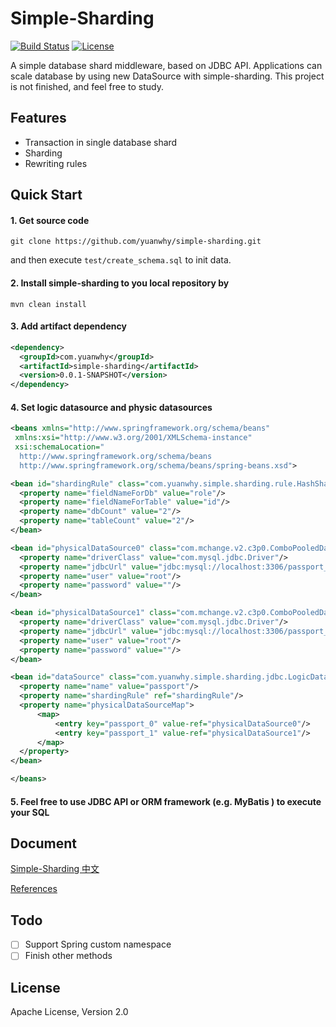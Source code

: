 # Simple-Sharding

[![Build Status](https://travis-ci.org/yuanwhy/simple-sharding.svg?branch=master)](https://travis-ci.org/yuanwhy/simple-sharding)
[![License](https://img.shields.io/badge/license-Apache%202-4EB1BA.svg)](https://www.apache.org/licenses/LICENSE-2.0.html)


A simple database shard middleware, based on JDBC API. Applications can scale database by using new DataSource with simple-sharding. This project is not finished, and feel free to study.


## Features
 * Transaction in single database shard
 * Sharding
 * Rewriting rules

## Quick Start

#### 1. Get source code

```
git clone https://github.com/yuanwhy/simple-sharding.git
```
and then execute `test/create_schema.sql` to init data.

#### 2. Install simple-sharding to you local repository by

```
mvn clean install
```

#### 3. Add artifact dependency

```xml
<dependency>
  <groupId>com.yuanwhy</groupId>
  <artifactId>simple-sharding</artifactId>
  <version>0.0.1-SNAPSHOT</version>
</dependency>
```
####  4. Set logic datasource and physic datasources

```xml
<beans xmlns="http://www.springframework.org/schema/beans"
 xmlns:xsi="http://www.w3.org/2001/XMLSchema-instance"
 xsi:schemaLocation="
  http://www.springframework.org/schema/beans
  http://www.springframework.org/schema/beans/spring-beans.xsd">

<bean id="shardingRule" class="com.yuanwhy.simple.sharding.rule.HashShardingRule">
  <property name="fieldNameForDb" value="role"/>
  <property name="fieldNameForTable" value="id"/>
  <property name="dbCount" value="2"/>
  <property name="tableCount" value="2"/>
</bean>

<bean id="physicalDataSource0" class="com.mchange.v2.c3p0.ComboPooledDataSource">
  <property name="driverClass" value="com.mysql.jdbc.Driver"/>
  <property name="jdbcUrl" value="jdbc:mysql://localhost:3306/passport_0"/>
  <property name="user" value="root"/>
  <property name="password" value=""/>
</bean>

<bean id="physicalDataSource1" class="com.mchange.v2.c3p0.ComboPooledDataSource">
  <property name="driverClass" value="com.mysql.jdbc.Driver"/>
  <property name="jdbcUrl" value="jdbc:mysql://localhost:3306/passport_1"/>
  <property name="user" value="root"/>
  <property name="password" value=""/>
</bean>

<bean id="dataSource" class="com.yuanwhy.simple.sharding.jdbc.LogicDataSource">
  <property name="name" value="passport"/>
  <property name="shardingRule" ref="shardingRule"/>
  <property name="physicalDataSourceMap">
      <map>
          <entry key="passport_0" value-ref="physicalDataSource0"/>
          <entry key="passport_1" value-ref="physicalDataSource1"/>
      </map>
  </property>
</bean>

</beans>

```
   
#### 5. Feel free to use JDBC API or ORM framework (e.g. MyBatis ) to execute your SQL

## Document
[Simple-Sharding 中文](http://www.jianshu.com/p/9784a3d4c7a8)

[References](http://yuanwhy.com/tags/%E5%88%86%E5%BA%93%E5%88%86%E8%A1%A8/)

## Todo
  - [ ] Support Spring custom namespace
  - [ ] Finish other methods

## License
Apache License, Version 2.0
